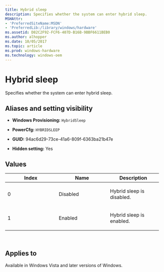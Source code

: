 ```yaml
---
title: Hybrid sleep
description: Specifies whether the system can enter hybrid sleep.
MSHAttr:
- 'PreferredSiteName:MSDN'
- 'PreferredLib:/library/windows/hardware'
ms.assetid: D82C2F92-FCF6-407D-B16B-9BBF6611BEB0
ms.author: alhopper
ms.date: 10/05/2017
ms.topic: article
ms.prod: windows-hardware
ms.technology: windows-oem
---
```


# Hybrid sleep


Specifies whether the system can enter hybrid sleep.

## <span id="Aliases_and_setting_visibility"></span><span id="aliases_and_setting_visibility"></span><span id="ALIASES_AND_SETTING_VISIBILITY"></span>Aliases and setting visibility


-   **Windows Provisioning:** `HybridSleep   `

-   **PowerCfg:** `HYBRIDSLEEP   `

-   **GUID:** 94ac6d29-73ce-41a6-809f-6363ba21b47e

-   **Hidden setting:** Yes

## <span id="Values"></span><span id="values"></span><span id="VALUES"></span>Values


<table>
<colgroup>
<col width="33%" />
<col width="33%" />
<col width="33%" />
</colgroup>
<thead>
<tr class="header">
<th>Index</th>
<th>Name</th>
<th>Description</th>
</tr>
</thead>
<tbody>
<tr class="odd">
<td><p>0</p></td>
<td><p>Disabled</p></td>
<td><p>Hybrid sleep is disabled.</p></td>
</tr>
<tr class="even">
<td><p>1</p></td>
<td><p>Enabled</p></td>
<td><p>Hybrid sleep is enabled.</p></td>
</tr>
</tbody>
</table>

 

## <span id="Applies_to"></span><span id="applies_to"></span><span id="APPLIES_TO"></span>Applies to


Available in Windows Vista and later versions of Windows.